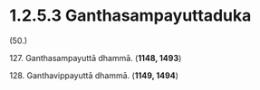 # 1.2.5.3 Ganthasampayuttaduka

(50.)

127\. Ganthasampayuttā dhammā. (**1148, 1493**)

128\. Ganthavippayuttā dhammā. (**1149, 1494**)
